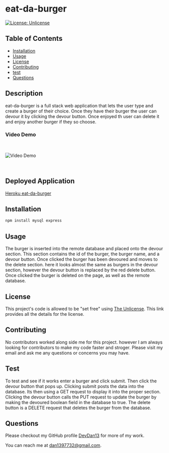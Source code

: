 # eat-da-burger

[![License: Unlicense](https://img.shields.io/badge/license-Unlicense-blue.svg)](http://unlicense.org/)

## Table of Contents

* [Installation](#installation)
* [Usage](#usage)
* [License](#license)
* [Contributing](#contributing)
* [test](#test)
* [Questions](#Questions)

## Description

eat-da-burger is a full stack web application that lets the user type and create a burger of their choice. Once they have their burger the user can devour it by clicking the devour button. Once  enjoyed th user can delete it and enjoy another burger if they so choose.

### Video Demo

<br>

![Video Demo](public/assets/gif/devour-hour.gif)

<br>

## Deployed Application

[Heroku eat-da-burger](https://devour-hour.herokuapp.com/)

## Installation

```bash
npm install mysql express
```

## Usage 

The burger is inserted into the remote database and placed onto the devour section. This section contains the id of the burger, the burger name, and a devour button. Once clicked the burger has been devoured and moves to the delete section. here it looks almost the same as burgers in the devour section, however the devour button is replaced by the red delete button. Once clicked the burger is deleted on the page, as well as the remote database.

## License

This project's code is allowed to be "set free" using [The Unlicense](https://unlicense.org/).  This link provides all the details for the license.

## Contributing

No contributors worked along side me for this project. however I am always looking for contributors to make my code faster and stroger. Please visit my email and ask me any questions or concerns you may have.

## Test

To test and see if it works enter a burger and click submit. Then click the devour button that pops up. Clicking submit posts the data into the database. Its then using a GET request to display it into the proper section.  Clicking the devour button calls the PUT request to update the burger by making the devoured boolean field in the database to true.  The delete button is a DELETE request that deletes the burger from the database.
## Questions 

Please checkout my GitHub profile [DevDan13](https://github.com/DevDan13) for more of my work.

You can reach me at dan1397732@gmail.com.